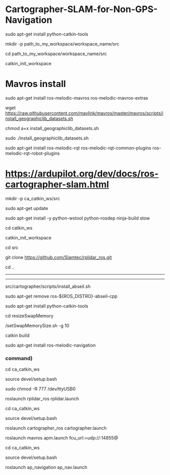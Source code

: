 # Cartographer-SLAM-for-Non-GPS-Navigation


sudo apt-get install python-catkin-tools

mkdir -p path_to_my_workspace/workspace_name/src

cd path_to_my_workspace/workspace_name/src

catkin_init_workspace

# Mavros install

sudo apt-get install ros-melodic-mavros ros-melodic-mavros-extras

wget https://raw.githubusercontent.com/mavlink/mavros/master/mavros/scripts/install_geographiclib_datasets.sh

chmod a+x install_geographiclib_datasets.sh

sudo ./install_geographiclib_datasets.sh

sudo apt-get install ros-melodic-rqt ros-melodic-rqt-common-plugins ros-melodic-rqt-robot-plugins


# https://ardupilot.org/dev/docs/ros-cartographer-slam.html

mkdir -p ca_catkin_ws/src

sudo apt-get update

sudo apt-get install -y python-wstool python-rosdep ninja-build stow

cd catkin_ws

catkin_init_workspace

cd src

git clone https://github.com/Slamtec/rplidar_ros.git

cd ..








----
----


src/cartographer/scripts/install_abseil.sh

sudo apt-get remove ros-${ROS_DISTRO}-abseil-cpp


sudo apt-get install python-catkin-tools

cd resizeSwapMemory

/setSwapMemorySize.sh -g 10


catkin build

sudo apt-get install ros-melodic-navigation

### command)

cd ca_catkin_ws

source devel/setup.bash

sudo chmod -R 777 /dev/ttyUSB0 

roslaunch rplidar_ros rplidar.launch



cd ca_catkin_ws

source devel/setup.bash

roslaunch cartographer_ros cartographer.launch


roslaunch mavros apm.launch fcu_url:=udp://:14855@


cd ca_catkin_ws

source devel/setup.bash

roslaunch ap_navigation ap_nav.launch

